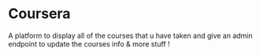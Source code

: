 # Coursera
A platform to display all of the courses that u have taken and give an admin endpoint to update the courses info &amp; more stuff !
